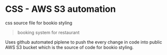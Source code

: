 # CSS - AWS S3 automation
css source file for bookio styling
> booking system for restaurant

Uses github automated piplene to push the every change in code into public AWS S3 bucket which is the source of code for bookio styling.
